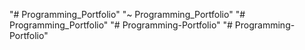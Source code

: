 "# Programming_Portfolio" 
"~ Programming_Portfolio" 
"# Programming_Portfolio" 
"# Programming-Portfolio" 
"# Programming-Portfolio" 
